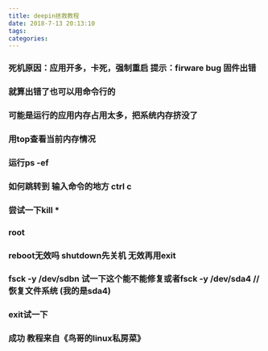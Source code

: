 ```yaml
---
title: deepin拯救教程
date: 2018-7-13 20:13:10
tags:
categories:    
---
```


### 死机原因：应用开多，卡死，强制重启 提示：firware bug 固件出错

### 就算出错了也可以用命令行的

### 可能是运行的应用内存占用太多，把系统内存挤没了

### 用top查看当前内存情况

### 运行ps -ef

### 如何跳转到 输入命令的地方 ctrl c

### 尝试一下kill *

### root

### reboot无效吗  shutdown先关机 无效再用exit

### fsck -y /dev/sdbn 试一下这个能不能修复或者fsck -y /dev/sda4 //恢复文件系统 (我的是sda4)

### exit试一下

### 成功 教程来自《鸟哥的linux私房菜》

